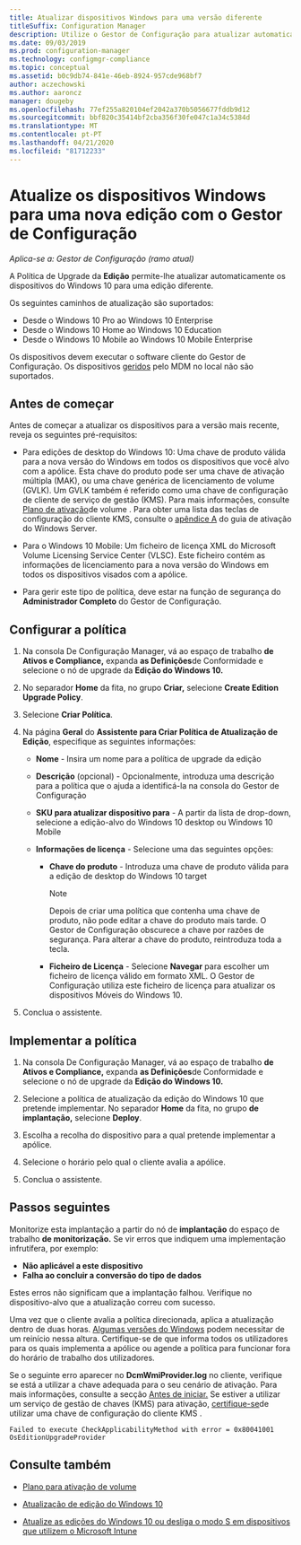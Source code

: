 ```yaml
---
title: Atualizar dispositivos Windows para uma versão diferente
titleSuffix: Configuration Manager
description: Utilize o Gestor de Configuração para atualizar automaticamente os dispositivos do Windows 10 para uma edição diferente do Windows.
ms.date: 09/03/2019
ms.prod: configuration-manager
ms.technology: configmgr-compliance
ms.topic: conceptual
ms.assetid: b0c9db74-841e-46eb-8924-957cde968bf7
author: aczechowski
ms.author: aaroncz
manager: dougeby
ms.openlocfilehash: 77ef255a820104ef2042a370b5056677fddb9d12
ms.sourcegitcommit: bbf820c35414bf2cba356f30fe047c1a34c5384d
ms.translationtype: MT
ms.contentlocale: pt-PT
ms.lasthandoff: 04/21/2020
ms.locfileid: "81712233"
---
```

# <a name="upgrade-windows-devices-to-a-new-edition-with-configuration-manager"></a>Atualize os dispositivos Windows para uma nova edição com o Gestor de Configuração

*Aplica-se a: Gestor de Configuração (ramo atual)*

A Política de Upgrade da **Edição** permite-lhe atualizar automaticamente os dispositivos do Windows 10 para uma edição diferente.

Os seguintes caminhos de atualização são suportados:

- Desde o Windows 10 Pro ao Windows 10 Enterprise
- Desde o Windows 10 Home ao Windows 10 Education
- Desde o Windows 10 Mobile ao Windows 10 Mobile Enterprise

Os dispositivos devem executar o software cliente do Gestor de Configuração. Os dispositivos [geridos](../../mdm/understand/manage-mobile-devices-with-on-premises-infrastructure.md) pelo MDM no local não são suportados.

## <a name="before-you-start"></a>Antes de começar

Antes de começar a atualizar os dispositivos para a versão mais recente, reveja os seguintes pré-requisitos:  

- Para edições de desktop do Windows 10: Uma chave de produto válida para a nova versão do Windows em todos os dispositivos que você alvo com a apólice. Esta chave do produto pode ser uma chave de ativação múltipla (MAK), ou uma chave genérica de licenciamento de volume (GVLK). Um GVLK também é referido como uma chave de configuração de cliente de serviço de gestão (KMS). Para mais informações, consulte [Plano de ativação](https://docs.microsoft.com/windows/deployment/volume-activation/plan-for-volume-activation-client)de volume . Para obter uma lista das teclas de configuração do cliente KMS, consulte o [apêndice A](https://docs.microsoft.com/windows-server/get-started/kmsclientkeys) do guia de ativação do Windows Server. <!--496871-->  

- Para o Windows 10 Mobile: Um ficheiro de licença XML do Microsoft Volume Licensing Service Center (VLSC). Este ficheiro contém as informações de licenciamento para a nova versão do Windows em todos os dispositivos visados com a apólice.

- Para gerir este tipo de política, deve estar na função de segurança do **Administrador Completo** do Gestor de Configuração.

## <a name="configure-the-policy"></a>Configurar a política  

1. Na consola De Configuração Manager, vá ao espaço de trabalho **de Ativos e Compliance,** expanda **as Definições**de Conformidade e selecione o nó de upgrade da **Edição do Windows 10.**  

2. No separador **Home** da fita, no grupo **Criar,** selecione **Create Edition Upgrade Policy**.  

3. Selecione **Criar Política**.  

4. Na página **Geral** do **Assistente para Criar Política de Atualização de Edição**, especifique as seguintes informações:  

    - **Nome** - Insira um nome para a política de upgrade da edição  

    - **Descrição** (opcional) - Opcionalmente, introduza uma descrição para a política que o ajuda a identificá-la na consola do Gestor de Configuração  

    - **SKU para atualizar dispositivo para** - A partir da lista de drop-down, selecione a edição-alvo do Windows 10 desktop ou Windows 10 Mobile  

    - **Informações de licença** - Selecione uma das seguintes opções:  

        - **Chave do produto** - Introduza uma chave de produto válida para a edição de desktop do Windows 10 target  

            > [!NOTE]  
            > Depois de criar uma política que contenha uma chave de produto, não pode editar a chave do produto mais tarde. O Gestor de Configuração obscurece a chave por razões de segurança. Para alterar a chave do produto, reintroduza toda a tecla.  

        - **Ficheiro de Licença** - Selecione **Navegar** para escolher um ficheiro de licença válido em formato XML. O Gestor de Configuração utiliza este ficheiro de licença para atualizar os dispositivos Móveis do Windows 10.  

5. Conclua o assistente.  

## <a name="deploy-the-policy"></a>Implementar a política  

1. Na consola De Configuração Manager, vá ao espaço de trabalho **de Ativos e Compliance,** expanda **as Definições**de Conformidade e selecione o nó de upgrade da **Edição do Windows 10.**  

2. Selecione a política de atualização da edição do Windows 10 que pretende implementar. No separador **Home** da fita, no grupo **de implantação,** selecione **Deploy**.  

3. Escolha a recolha do dispositivo para a qual pretende implementar a apólice.

4. Selecione o horário pelo qual o cliente avalia a apólice.

5. Conclua o assistente.

## <a name="next-steps"></a>Passos seguintes

Monitorize esta implantação a partir do nó de **implantação** do espaço de trabalho **de monitorização.** Se vir erros que indiquem uma implementação infrutífera, por exemplo:

- **Não aplicável a este dispositivo**
- **Falha ao concluir a conversão do tipo de dados**

Estes erros não significam que a implantação falhou. Verifique no dispositivo-alvo que a atualização correu com sucesso.

Uma vez que o cliente avalia a política direcionada, aplica a atualização dentro de duas horas. [Algumas versões do Windows](https://docs.microsoft.com/windows/deployment/upgrade/windows-10-edition-upgrades) podem necessitar de um reinício nessa altura. Certifique-se de que informa todos os utilizadores para os quais implementa a apólice ou agende a política para funcionar fora do horário de trabalho dos utilizadores.

Se o seguinte erro aparecer no **DcmWmiProvider.log** no cliente, verifique se está a utilizar a chave adequada para o seu cenário de ativação. Para mais informações, consulte a secção [Antes de iniciar.](#before-you-start) Se estiver a utilizar um serviço de gestão de chaves (KMS) para ativação, [certifique-se](https://docs.microsoft.com/windows-server/get-started/kmsclientkeys)de utilizar uma chave de configuração do cliente KMS .  <!-- 496871 -->

`Failed to execute CheckApplicabilityMethod with error = 0x80041001 OsEditionUpgradeProvider`

## <a name="see-also"></a>Consulte também

- [Plano para ativação de volume](https://docs.microsoft.com/windows/deployment/volume-activation/plan-for-volume-activation-client)

- [Atualização de edição do Windows 10](https://docs.microsoft.com/windows/deployment/upgrade/windows-10-edition-upgrades)

- [Atualize as edições do Windows 10 ou desliga o modo S em dispositivos que utilizem o Microsoft Intune](https://docs.microsoft.com/intune/edition-upgrade-configure-windows-10)
